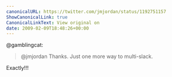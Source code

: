 ```yaml
---
canonicalURL: https://twitter.com/jmjordan/status/1192751157
ShowCanonicalLink: true
CanonicalLinkText: View original on
date: 2009-02-09T18:48:26+00:00
---
```

@gamblingcat:

> @jmjordan Thanks. Just one more way to multi-slack.

Exactly!!!